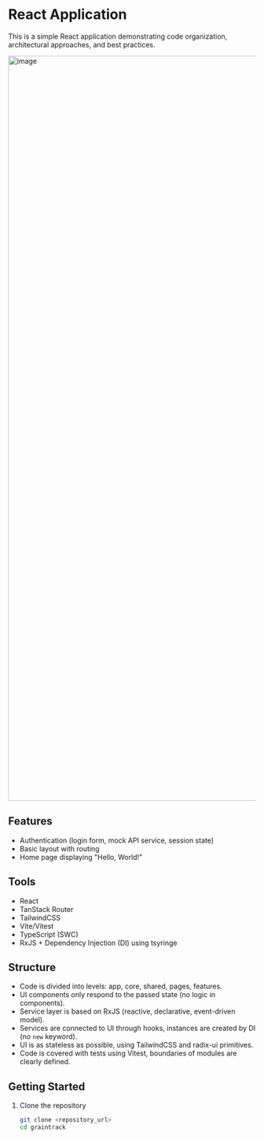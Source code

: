# React Application

This is a simple React application demonstrating code organization, architectural approaches, and best practices.

<img width="1512" alt="image" src="https://github.com/user-attachments/assets/cebd7aa0-22e3-4a7d-be4f-e424041ee8e5">

## Features

- Authentication (login form, mock API service, session state)
- Basic layout with routing
- Home page displaying "Hello, World!"

## Tools

- React
- TanStack Router
- TailwindCSS
- Vite/Vitest
- TypeScript (SWC)
- RxJS + Dependency Injection (DI) using tsyringe

## Structure

- Code is divided into levels: app, core, shared, pages, features.
- UI components only respond to the passed state (no logic in components).
- Service layer is based on RxJS (reactive, declarative, event-driven model).
- Services are connected to UI through hooks, instances are created by DI (no `new` keyword).
- UI is as stateless as possible, using TailwindCSS and radix-ui primitives.
- Code is covered with tests using Vitest, boundaries of modules are clearly defined.

## Getting Started

1. Clone the repository
   ```bash
   git clone <repository_url>
   cd graintrack
